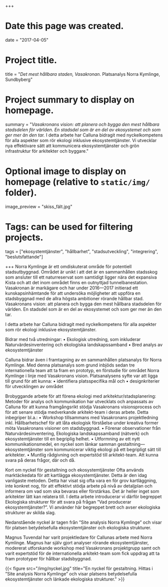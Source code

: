 +++
# Date this page was created.
date = "2017-04-05"

# Project title.
title = "*Det mest hållbara staden, Vasakronan*. Platsanalys Norra Kymlinge, Sundbyberg"

# Project summary to display on homepage.
summary = "*Vasakronans vision: att planera och bygga den mest hållbara stadsdelen för världen. En stadsdel som är en del av ekosystemet och som ger mer än den tar.* I detta arbete har Calluna bidragit med nyckelkompetens för alla aspekter som rör ekologi inklusive ekosystemtjänster. Vi utvecklar nya effektivare sätt att kommunicera ekosystemtjänster och grön infrastruktur för arkitekter och byggare."

# Optional image to display on homepage (relative to `static/img/` folder).
image_preview = "skiss_fält.jpg"

# Tags: can be used for filtering projects.
tags = ["ekosystemtjänster", "hållbarhet", "stadsutveckling", "integrering", "beslutsfattande"]


+++
Norra Kymlinge är ett omdiskuterat område för potentiell stadsutbyggnad. Området är unikt i att det är en sammanhållen stadsskog som ansluter till ett naturreservat som samtidigt ligger nära det expansiva Kista och att det inom området finns en outnyttjad tunnelbanestation. Vasakronan är markägare och har under 2016—2017 initierad ett kunskapsinhämtande för att undersöka möjligheter att uppföra en stadsbyggnad med de allra högsta ambitioner rörande hållbar stad. Vasakronans vision: att planera och bygga den mest hållbara stadsdelen för världen. En stadsdel som är en del av ekosystemet och som ger mer än den tar.

I detta arbete har Calluna bidragit med nyckelkompetens för alla aspekter som rör ekologi inklusive ekosystemtjänster.

Bidrar med två utredningar:
•	Ekologisk utredning, som inkluderar Naturvärdesinventering och ekologiska landskapssamband
•	Bred analys av ekosystemtjänster

Calluna bidrar även i framtagning av en sammanhållen platsanalys för Norra Kymlinge. Med denna platsanalys som grund inbjöds sedan tre internationella team att ta fram en prototyp, en förstudie för området Norra Kymlinge i linje med Vasakronans vision. Platsanalysens syfte var att ligga till grund för att kunna:
•	identifiera platsspecifika mål och 
•	designkriterier för utvecklingen av området

Brobyggande arbete för att förena ekologi med arkitektur/stadsplanering:
Metoder för analys och kommunikation har utvecklats och anpassats av Calluna för att kunna framgångsrikt stödja Vasakronans visionsprocess och för att senare stödja medverkande arkitekt-team i deras arbete. Detta inbegriper bl.a.:
•	Workshop tillsammans med Vasakronans projektledning inkl. Hållbarhetschef för att låta ekologisk förståelse under kreativa former möta Vasakronans visioner om stadsbyggnad.
•	Förenar observationer från Naturvärdesinventering, Ekologiska landskapssamband (nätverk) och ekosystemtjänster till en begriplig helhet.
•	Utformning av ett nytt kommunikationsmedel, en nyckel som länkar samman gestaltning—ekosystemtjänster som kommunicerar viktig ekologi på ett begripligt sätt till arkitekter.
•	Muntlig rådgivning och expertstöd till arkitekt-team. Att kunna svara på deras frågor, där och då. 

Kort om nyckel för gestaltning och ekosystemtjänster 
Ofta används marktäckedata för att kartlägga ekosystemtjänster. Detta är den idag vanligaste metoden. Detta har visat sig ofta vara en för grov kartläggning, inte konkret nog, för att effektivt stödja arbete på nivå av detaljplan och informera om vad som ska bevaras eller förstärkas. Det är heller inget som arkitekter lätt kan relatera till. I detta arbete introducerar vi därför begreppet Ekologiska strukturer för att svara på frågan ”Vad producerar ekosystemtjänster?”. Vi använder här begreppet brett och avser ekologiska strukturer av skilda slag. 

Nedanstående nyckel är tagen från ”Site analysis Norra Kymlinge” och visar för platsen betydelsefulla ekosystemtjänster och ekologiska strukturer.

Magnus Tuvendal har varit projektledare för Callunas arbete med Norra Kymlinge. Magnus har själv gjort analyser rörande ekosystemtjänster, modererat utforskande workshop med Vasakronans projektgrupp samt och varit expertstöd för de internationella arkitekt-team som fick uppdrag att ta fram prototyper för hållbar stadsbyggnad.

{{< figure src="/img/nyckel.jpg" title="En nyckel för gestaltning. Hittas i ”Site analysis Norra Kymlinge” och visar  platsens betydelsefulla ekosystemtjänster och länkade ekologiska strukturer." >}}


